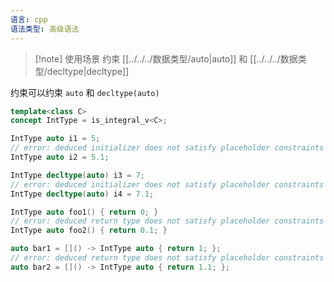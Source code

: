 ```yaml
---
语言: cpp
语法类型: 高级语法
---
```

> [!note] 使用场景
> 约束 [[../../../数据类型/auto|auto]] 和 [[../../../数据类型/decltype|decltype]]

约束可以约束 `auto` 和 `decltype(auto)`

```cpp
template<class C>
concept IntType = is_integral_v<C>;

IntType auto i1 = 5;
// error: deduced initializer does not satisfy placeholder constraints
IntType auto i2 = 5.1;

IntType decltype(auto) i3 = 7;
// error: deduced initializer does not satisfy placeholder constraints
IntType decltype(auto) i4 = 7.1;

IntType auto foo1() { return 0; }
// error: deduced return type does not satisfy placeholder constraints
IntType auto foo2() { return 0.1; }

auto bar1 = []() -> IntType auto { return 1; };
// error: deduced return type does not satisfy placeholder constraints
auto bar2 = []() -> IntType auto { return 1.1; };
```
